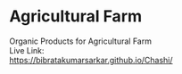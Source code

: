 # Agricultural Farm
Organic Products for Agricultural Farm 
<br>
Live Link:
<br>
https://bibratakumarsarkar.github.io/Chashi/

